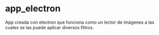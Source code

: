# app_electron
App creada con electron que funciona como un lector de imágenes a las cuales se las puede aplicar diversos filtros.
